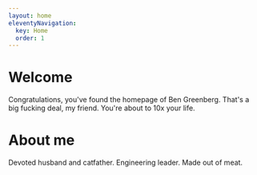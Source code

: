 ```yaml
---
layout: home
eleventyNavigation:
  key: Home
  order: 1
---
```

# Welcome
Congratulations, you've found the homepage of Ben Greenberg. That's a big fucking deal, my friend. You're about to 10x your life.

# About me
Devoted husband and catfather. Engineering leader. Made out of meat.
